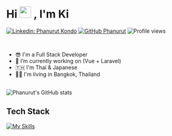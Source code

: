 
<div align="left">
<!--   <img src="https://user-images.githubusercontent.com/49369000/166978626-943c3986-4dab-4213-bffc-f1693958ca29.gif" width="100%">  -->
  <h1> 
    Hi <img src="https://raw.githubusercontent.com/MartinHeinz/MartinHeinz/master/wave.gif" width="30px"> , I'm Ki
  </h1> 
  
  [![Linkedin: Phanurut Kondo](https://img.shields.io/badge/-Phanurut_Kondo-blue?style=flat-square&logo=Linkedin&logoColor=white&link=https://www.linkedin.com/in/phanurut-kondo/)](https://www.linkedin.com/in/phanurut-kondo/)
  [![GitHub Phanurut](https://img.shields.io/github/followers/kondohiroki?label=follow&style=social)](https://github.com/kondohiroki)
  ![Profile views](https://gpvc.arturio.dev/kondohiroki)
</div>

</br>

- 😎 I'm a Full Stack Developer 
- 🔭 I’m currently working on (Vue + Laravel)
- 🇹🇭 I'm Thai & Japanese
- 🚶‍♂️ I'm living in Bangkok, Thailand
<!-- - 🌱 I’m currently learning  -->
<!-- - 👯 I’m looking to collaborate on ... -->
<!-- - 🤔 I’m looking for help with ... -->
<!-- - 💬 Ask me about ... -->
<!-- - 📫 How to reach me: ... -->
<!-- - 😄 Pronouns: ... -->
<!-- - ⚡ Fun fact: ... -->

</br>
<div align="left">
  <img align="center" src="https://github-readme-stats.vercel.app/api?username=kondohiroki&include_all_commits=true&count_private=true&show_icons=true&theme=radical" alt="Phanurut's GitHub stats">
</div>


## Tech Stack
[![My Skills](https://skillicons.dev/icons?i=go,laravel,nodejs,vue)](https://skillicons.dev)
